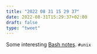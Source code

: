 ```yaml
---
title: "2022 08 31 15 29 37"
date: 2022-08-31T15:29:37+02:00
draft: false
type: "tweet"
---
```


Some interesting [Bash notes](https://qmacro.org/blog/posts/2022/04/07/bash-notes/). `#unix`
